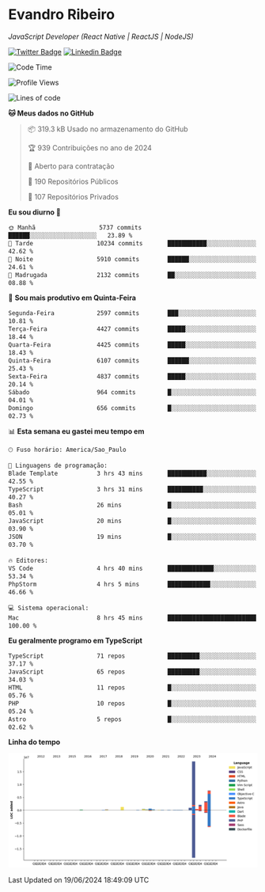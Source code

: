 # Evandro **Ribeiro**

*JavaScript Developer (React Native | ReactJS | NodeJS)*

[![Twitter Badge](https://img.shields.io/badge/-@ribeiroevandro-201B2D?style=flat-square&labelColor=201B2D&logo=twitter&logoColor=white&link=https://twitter.com/ribeiroevandro)](https://twitter.com/ribeiroevandro) 
[![Linkedin Badge](https://img.shields.io/badge/-Evandro%20Ribeiro-201B2D?style=flat-square&logo=Linkedin&logoColor=white&link=https://www.linkedin.com/in/ribeiroevandro)](https://www.linkedin.com/in/ribeiroevandro) 


<!--START_SECTION:waka-->
![Code Time](http://img.shields.io/badge/Code%20Time-3%2C949%20hrs%2032%20mins-blue)

![Profile Views](http://img.shields.io/badge/Visualizac%C3%B5es%20do%20perfil-6-blue)

![Lines of code](https://img.shields.io/badge/Desde%20o%20Hello%20World%20eu%20escrevi-36.5%20million%20linhas%20de%20c%C3%B3digo-blue)

**🐱 Meus dados no GitHub** 

> 📦 319.3 kB Usado no armazenamento do GitHub 
 > 
> 🏆 939 Contribuições no ano de 2024
 > 
> 💼 Aberto para contratação
 > 
> 📜 190 Repositórios Públicos 
 > 
> 🔑 107 Repositórios Privados 
 > 
**Eu sou diurno 🐤** 

```text
🌞 Manhã                  5737 commits        ██████░░░░░░░░░░░░░░░░░░░   23.89 % 
🌆 Tarde                  10234 commits       ███████████░░░░░░░░░░░░░░   42.62 % 
🌃 Noite                  5910 commits        ██████░░░░░░░░░░░░░░░░░░░   24.61 % 
🌙 Madrugada              2132 commits        ██░░░░░░░░░░░░░░░░░░░░░░░   08.88 % 
```
📅 **Sou mais produtivo em Quinta-Feira** 

```text
Segunda-Feira            2597 commits        ███░░░░░░░░░░░░░░░░░░░░░░   10.81 % 
Terça-Feira              4427 commits        █████░░░░░░░░░░░░░░░░░░░░   18.44 % 
Quarta-Feira             4425 commits        █████░░░░░░░░░░░░░░░░░░░░   18.43 % 
Quinta-Feira             6107 commits        ██████░░░░░░░░░░░░░░░░░░░   25.43 % 
Sexta-Feira              4837 commits        █████░░░░░░░░░░░░░░░░░░░░   20.14 % 
Sábado                   964 commits         █░░░░░░░░░░░░░░░░░░░░░░░░   04.01 % 
Domingo                  656 commits         █░░░░░░░░░░░░░░░░░░░░░░░░   02.73 % 
```


📊 **Esta semana eu gastei meu tempo em** 

```text
🕑︎ Fuso horário: America/Sao_Paulo

💬 Linguagens de programação: 
Blade Template           3 hrs 43 mins       ███████████░░░░░░░░░░░░░░   42.55 % 
TypeScript               3 hrs 31 mins       ██████████░░░░░░░░░░░░░░░   40.27 % 
Bash                     26 mins             █░░░░░░░░░░░░░░░░░░░░░░░░   05.01 % 
JavaScript               20 mins             █░░░░░░░░░░░░░░░░░░░░░░░░   03.90 % 
JSON                     19 mins             █░░░░░░░░░░░░░░░░░░░░░░░░   03.70 % 

🔥 Editores: 
VS Code                  4 hrs 40 mins       █████████████░░░░░░░░░░░░   53.34 % 
PhpStorm                 4 hrs 5 mins        ████████████░░░░░░░░░░░░░   46.66 % 

💻 Sistema operacional: 
Mac                      8 hrs 45 mins       █████████████████████████   100.00 % 
```

**Eu geralmente programo em TypeScript** 

```text
TypeScript               71 repos            █████████░░░░░░░░░░░░░░░░   37.17 % 
JavaScript               65 repos            █████████░░░░░░░░░░░░░░░░   34.03 % 
HTML                     11 repos            █░░░░░░░░░░░░░░░░░░░░░░░░   05.76 % 
PHP                      10 repos            █░░░░░░░░░░░░░░░░░░░░░░░░   05.24 % 
Astro                    5 repos             █░░░░░░░░░░░░░░░░░░░░░░░░   02.62 % 
```



**Linha do tempo**

![Lines of Code chart](https://raw.githubusercontent.com/ribeiroevandro/ribeiroevandro/main/assets/bar_graph.png)


 Last Updated on 19/06/2024 18:49:09 UTC
<!--END_SECTION:waka-->
